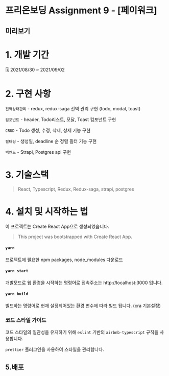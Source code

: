 # 프리온보딩 Assignment 9 - [페이워크]

## 미리보기

# 1. 개발 기간

🗓 2021/08/30 ~ 2021/09/02

# 2. 구현 사항

`전역상태관리` -
redux, redux-saga 전역 관리 구현
(todo, modal, toast)

`컴포넌트` -
header, Todo리스트, 모달, Toast 컴포넌트 구현

`CRUD` - Todo 생성, 수정, 삭제, 상세 기능 구현

`필터링` - 생성일, deadline 순 정렬 필터 기능 구현

`백엔드` - Strapi, Postgres api 구현

# 3. 기술스택

> React, Typescript, Redux, Redux-saga, strapi, postgres

# 4. 설치 및 시작하는 법

이 프로젝트는 Create React App으로 생성되었습니다.

> This project was bootstrapped with Create React App.

#### `yarn`

프로젝트에 필요한 npm packages, node_modules 다운로드

#### `yarn start`

개발모드로 웹 환경을 시작하는 명령어로
접속주소는 http://localhost:3000 입니다.

#### `yarn build`

빌드하는 명령어로 현재 설정되어있는 환경 변수에 따라 빌드 됩니다.
(cra 기본설정)

### 코드 스타일 가이드

코드 스타일의 일관성을 유지하기 위해 `eslint` 기반의 `airbnb-typescript` 규칙을 사용합니다.

`prettier` 플러그인을 사용하여 스타일을 관리합니다.

## 5.배포
